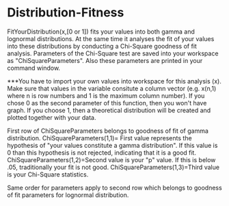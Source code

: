 # Distribution-Fitness

FitYourDistribution(x,[0 or 1]) fits your values into both gamma and lognormal distributions. At the same time it analyses the fit of your values into these distributions by conducting a Chi-Square goodness of fit analysis. Parameters of the Chi-Square test are saved into your workspace as "ChiSquareParameters". Also these parameters are printed in your command window. 

***You have to import your own values into workspace for this analysis (x). Make sure that values in the variable consitute a column vector (e.g. x(n,1) where n is row numbers and 1 is the maximum column number). If you chose 0 as the second parameter of this function, then you won't have graph. If you choose 1, then a theoretical distribution will be created and plotted together with your data.

First row of ChiSquareParameters belongs to goodness of fit of gamma distribution. 
ChiSquareParameters(1,1)= First value represents the hypothesis of "your values constitute a gamma distribution". If this value is 0 than this hypothesis is not rejected, indicating that it is a good fit.
ChiSquareParameters(1,2)=Second value is your "p" value. If this is below .05, traditionally your fit is not good. 
ChiSquareParameters(1,3)=Third value is your Chi-Square statistics.

Same order for parameters apply to second row which belongs to goodness of fit parameters for lognormal distribution.


                                 

